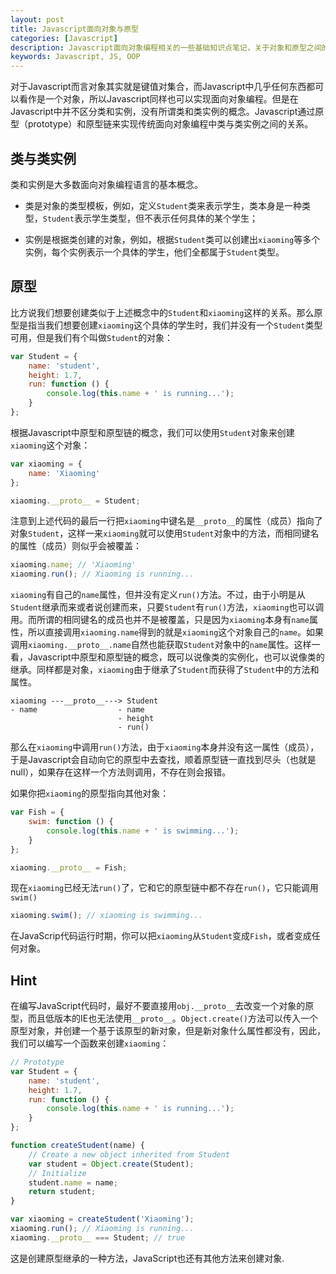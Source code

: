 ```yaml
---
layout: post
title: Javascript面向对象与原型
categories: [Javascript]
description: Javascript面向对象编程相关的一些基础知识点笔记，关于对象和原型之间的关系等概念的速记。
keywords: Javascript, JS, OOP
---
```


对于Javascript而言对象其实就是键值对集合，而Javascript中几乎任何东西都可以看作是一个对象，所以Javascript同样也可以实现面向对象编程。但是在Javascript中并不区分类和实例，没有所谓类和类实例的概念。Javascript通过原型（prototype）和原型链来实现传统面向对象编程中类与类实例之间的关系。

## 类与类实例  

类和实例是大多数面向对象编程语言的基本概念。

- 类是对象的类型模板，例如，定义`Student`类来表示学生，类本身是一种类型，`Student`表示学生类型，但不表示任何具体的某个学生；

- 实例是根据类创建的对象，例如，根据`Student`类可以创建出`xiaoming`等多个实例，每个实例表示一个具体的学生，他们全都属于`Student`类型。

## 原型

比方说我们想要创建类似于上述概念中的`Student`和`xiaoming`这样的关系。那么原型是指当我们想要创建`xiaoming`这个具体的学生时，我们并没有一个`Student`类型可用，但是我们有个叫做`Student`的对象：

```javascript
var Student = {
    name: 'student',
    height: 1.7,
    run: function () {
        console.log(this.name + ' is running...');
    }
};
```

根据Javascript中原型和原型链的概念，我们可以使用`Student`对象来创建`xiaoming`这个对象：

```javascript
var xiaoming = {
    name: 'Xiaoming'
};

xiaoming.__proto__ = Student;
```

注意到上述代码的最后一行把`xiaoming`中键名是`__proto__`的属性（成员）指向了对象`Student`，这样一来`xiaoming`就可以使用`Student`对象中的方法，而相同键名的属性（成员）则似乎会被覆盖：

```javascript
xiaoming.name; // 'Xiaoming'
xiaoming.run(); // Xiaoming is running...
```

`xiaoming`有自己的`name`属性，但并没有定义`run()`方法。不过，由于小明是从`Student`继承而来或者说创建而来，只要`Student`有`run()`方法，`xiaoming`也可以调用。而所谓的相同键名的成员也并不是被覆盖，只是因为`xiaoming`本身有`name`属性，所以直接调用`xiaoming.name`得到的就是`xiaoming`这个对象自己的`name`。如果调用`xiaoming.__proto__.name`自然也能获取`Student`对象中的`name`属性。这样一看，Javascript中原型和原型链的概念，既可以说像类的实例化，也可以说像类的继承。同样都是对象，`xiaoming`由于继承了`Student`而获得了`Student`中的方法和属性。

```
xiaoming ---__proto__---> Student
- name                  - name
                        - height
                        - run()
```

那么在`xiaoming`中调用`run()`方法，由于`xiaoming`本身并没有这一属性（成员），于是Javascript会自动向它的原型中去查找，顺着原型链一直找到尽头（也就是null），如果存在这样一个方法则调用，不存在则会报错。

如果你把`xiaoming`的原型指向其他对象：

```javascript
var Fish = {
    swim: function () {
        console.log(this.name + ' is swimming...');
    }
};

xiaoming.__proto__ = Fish;
```

现在`xiaoming`已经无法`run()`了，它和它的原型链中都不存在`run()`，它只能调用`swim()`

```javascript
xiaoming.swim(); // xiaoming is swimming...
```

在JavaScrip代码运行时期，你可以把`xiaoming`从`Student`变成`Fish`，或者变成任何对象。

## Hint

在编写JavaScript代码时，最好不要直接用`obj.__proto__`去改变一个对象的原型，而且低版本的IE也无法使用`__proto__`。`Object.create()`方法可以传入一个原型对象，并创建一个基于该原型的新对象，但是新对象什么属性都没有，因此，我们可以编写一个函数来创建`xiaoming`：

```javascript
// Prototype
var Student = {
    name: 'student',
    height: 1.7,
    run: function () {
        console.log(this.name + ' is running...');
    }
};

function createStudent(name) {
    // Create a new object inherited from Student
    var student = Object.create(Student);
    // Initialize
    student.name = name;
    return student;
}

var xiaoming = createStudent('Xiaoming');
xiaoming.run(); // Xiaoming is running...
xiaoming.__proto__ === Student; // true
```

这是创建原型继承的一种方法，JavaScript也还有其他方法来创建对象.
